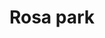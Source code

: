 ---
pid: CH479
title: Rosa park
location_transcription: Broad and Arch
zipcode: '19142'
outside_phl: 
neighborhood: Elmwood,Southwest Philadelphia
age: '54'
age_range: 50-59
instagram: 
image_file_name: CH_479.jpg
proposal_transcription: Love fever see the way to freedom the peace we all need
topic: African Americans,Figure,History,Sanitation,Women
topic_summary: 0, 0, 0, 0, 0
type: Other No Form
keywords_other: 
credit: Clarice M Williams
image_labels: 
twitter: 
facebook: 
permalink: "/monuments/ch479/"
layout: item-page
---